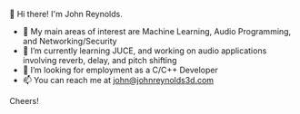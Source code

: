 👋 Hi there! I'm John Reynolds.
- 💞️ My main areas of interest are Machine Learning, Audio Programming, and Networking/Security
- 🌱 I’m currently learning JUCE, and working on audio applications involving reverb, delay, and pitch shifting 
- 👀 I’m looking for employment as a C/C++ Developer
- 📫 You can reach me at john@johnreynolds3d.com

Cheers!
